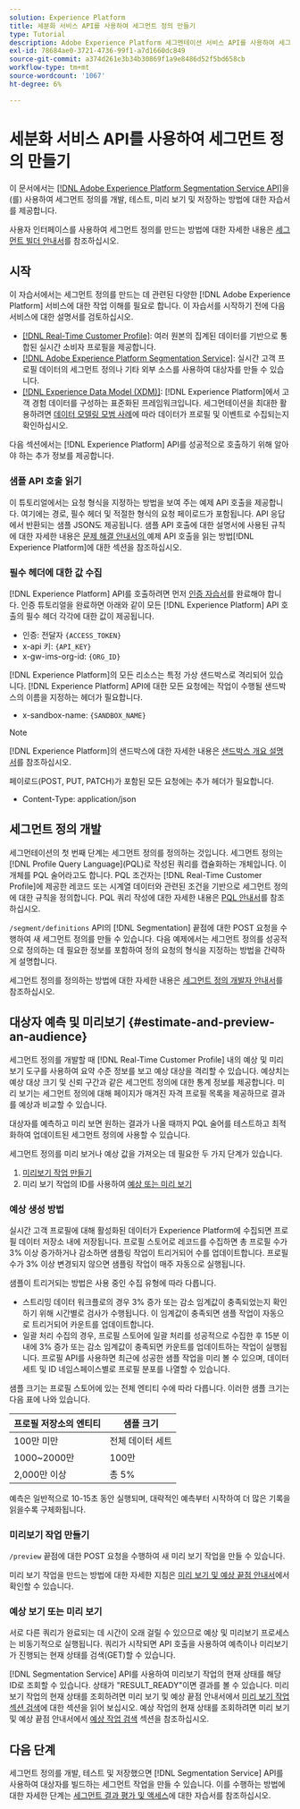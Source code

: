 ```yaml
---
solution: Experience Platform
title: 세분화 서비스 API를 사용하여 세그먼트 정의 만들기
type: Tutorial
description: Adobe Experience Platform 세그멘테이션 서비스 API를 사용하여 세그먼트 정의를 개발, 테스트, 미리 보기 및 저장하는 방법을 배우려면 이 자습서를 따르십시오.
exl-id: 78684ae0-3721-4736-99f1-a7d1660dc849
source-git-commit: a374d261e3b34b30869f1a9e8486d52f5bd658cb
workflow-type: tm+mt
source-wordcount: '1067'
ht-degree: 6%

---
```


# 세분화 서비스 API를 사용하여 세그먼트 정의 만들기

이 문서에서는 [[!DNL Adobe Experience Platform Segmentation Service API]](../api/getting-started.md)을(를) 사용하여 세그먼트 정의를 개발, 테스트, 미리 보기 및 저장하는 방법에 대한 자습서를 제공합니다.

사용자 인터페이스를 사용하여 세그먼트 정의를 만드는 방법에 대한 자세한 내용은 [세그먼트 빌더 안내서](../ui/segment-builder.md)를 참조하십시오.

## 시작

이 자습서에서는 세그먼트 정의를 만드는 데 관련된 다양한 [!DNL Adobe Experience Platform] 서비스에 대한 작업 이해를 필요로 합니다. 이 자습서를 시작하기 전에 다음 서비스에 대한 설명서를 검토하십시오.

- [[!DNL Real-Time Customer Profile]](../../profile/home.md): 여러 원본의 집계된 데이터를 기반으로 통합된 실시간 소비자 프로필을 제공합니다.
- [[!DNL Adobe Experience Platform Segmentation Service]](../home.md): 실시간 고객 프로필 데이터의 세그먼트 정의나 기타 외부 소스를 사용하여 대상자를 만들 수 있습니다.
- [[!DNL Experience Data Model (XDM)]](../../xdm/home.md): [!DNL Experience Platform]에서 고객 경험 데이터를 구성하는 표준화된 프레임워크입니다. 세그먼테이션을 최대한 활용하려면 [데이터 모델링 모범 사례](../../xdm/schema/best-practices.md)에 따라 데이터가 프로필 및 이벤트로 수집되는지 확인하십시오.

다음 섹션에서는 [!DNL Experience Platform] API를 성공적으로 호출하기 위해 알아야 하는 추가 정보를 제공합니다.

### 샘플 API 호출 읽기

이 튜토리얼에서는 요청 형식을 지정하는 방법을 보여 주는 예제 API 호출을 제공합니다. 여기에는 경로, 필수 헤더 및 적절한 형식의 요청 페이로드가 포함됩니다. API 응답에서 반환되는 샘플 JSON도 제공됩니다. 샘플 API 호출에 대한 설명서에 사용된 규칙에 대한 자세한 내용은 [&#x200B; 문제 해결 안내서의 &#x200B;](../../landing/troubleshooting.md#how-do-i-format-an-api-request)예제 API 호출을 읽는 방법[!DNL Experience Platform]에 대한 섹션을 참조하십시오.

### 필수 헤더에 대한 값 수집

[!DNL Experience Platform] API를 호출하려면 먼저 [인증 자습서](https://www.adobe.com/go/platform-api-authentication-en)를 완료해야 합니다. 인증 튜토리얼을 완료하면 아래와 같이 모든 [!DNL Experience Platform] API 호출의 필수 헤더 각각에 대한 값이 제공됩니다.

- 인증: 전달자 `{ACCESS_TOKEN}`
- x-api 키: `{API_KEY}`
- x-gw-ims-org-id: `{ORG_ID}`

[!DNL Experience Platform]의 모든 리소스는 특정 가상 샌드박스로 격리되어 있습니다. [!DNL Experience Platform] API에 대한 모든 요청에는 작업이 수행될 샌드박스의 이름을 지정하는 헤더가 필요합니다.

- x-sandbox-name: `{SANDBOX_NAME}`

>[!NOTE]
>
>[!DNL Experience Platform]의 샌드박스에 대한 자세한 내용은 [샌드박스 개요 설명서](../../sandboxes/home.md)를 참조하십시오.

페이로드(POST, PUT, PATCH)가 포함된 모든 요청에는 추가 헤더가 필요합니다.

- Content-Type: application/json

## 세그먼트 정의 개발

세그먼테이션의 첫 번째 단계는 세그먼트 정의를 정의하는 것입니다. 세그먼트 정의는 [!DNL Profile Query Language]&#x200B;(PQL)로 작성된 쿼리를 캡슐화하는 개체입니다. 이 개체를 PQL 술어라고도 합니다. PQL 조건자는 [!DNL Real-Time Customer Profile]에 제공한 레코드 또는 시계열 데이터와 관련된 조건을 기반으로 세그먼트 정의에 대한 규칙을 정의합니다. PQL 쿼리 작성에 대한 자세한 내용은 [PQL 안내서](../pql/overview.md)를 참조하십시오.

`/segment/definitions` API의 [!DNL Segmentation] 끝점에 대한 POST 요청을 수행하여 새 세그먼트 정의를 만들 수 있습니다. 다음 예제에서는 세그먼트 정의를 성공적으로 정의하는 데 필요한 정보를 포함하여 정의 요청의 형식을 지정하는 방법을 간략하게 설명합니다.

세그먼트 정의를 정의하는 방법에 대한 자세한 내용은 [세그먼트 정의 개발자 안내서](../api/segment-definitions.md#create)를 참조하십시오.

## 대상자 예측 및 미리보기 {#estimate-and-preview-an-audience}

세그먼트 정의를 개발할 때 [!DNL Real-Time Customer Profile] 내의 예상 및 미리 보기 도구를 사용하여 요약 수준 정보를 보고 예상 대상을 격리할 수 있습니다. 예상치는 예상 대상 크기 및 신뢰 구간과 같은 세그먼트 정의에 대한 통계 정보를 제공합니다. 미리 보기는 세그먼트 정의에 대해 페이지가 매겨진 자격 프로필 목록을 제공하므로 결과를 예상과 비교할 수 있습니다.

대상자를 예측하고 미리 보면 원하는 결과가 나올 때까지 PQL 술어를 테스트하고 최적화하여 업데이트된 세그먼트 정의에 사용할 수 있습니다.

세그먼트 정의를 미리 보거나 예상 값을 가져오는 데 필요한 두 가지 단계가 있습니다.

1. [미리보기 작업 만들기](#create-a-preview-job)
2. 미리 보기 작업의 ID를 사용하여 [예상 또는 미리 보기](#view-an-estimate-or-preview)

### 예상 생성 방법

실시간 고객 프로필에 대해 활성화된 데이터가 Experience Platform에 수집되면 프로필 데이터 저장소 내에 저장됩니다. 프로필 스토어로 레코드를 수집하면 총 프로필 수가 3% 이상 증가하거나 감소하면 샘플링 작업이 트리거되어 수를 업데이트합니다. 프로필 수가 3% 이상 변경되지 않으면 샘플링 작업이 매주 자동으로 실행됩니다.

샘플이 트리거되는 방법은 사용 중인 수집 유형에 따라 다릅니다.

- 스트리밍 데이터 워크플로의 경우 3% 증가 또는 감소 임계값이 충족되었는지 확인하기 위해 시간별로 검사가 수행됩니다. 이 임계값이 충족되면 샘플 작업이 자동으로 트리거되어 카운트를 업데이트합니다.
- 일괄 처리 수집의 경우, 프로필 스토어에 일괄 처리를 성공적으로 수집한 후 15분 이내에 3% 증가 또는 감소 임계값이 충족되면 카운트를 업데이트하는 작업이 실행됩니다. 프로필 API를 사용하면 최근에 성공한 샘플 작업을 미리 볼 수 있으며, 데이터 세트 및 ID 네임스페이스별로 프로필 분포를 나열할 수 있습니다.

샘플 크기는 프로필 스토어에 있는 전체 엔티티 수에 따라 다릅니다. 이러한 샘플 크기는 다음 표에 나와 있습니다.

| 프로필 저장소의 엔티티 | 샘플 크기 |
| ------------------------- | ----------- |
| 100만 미만 | 전체 데이터 세트 |
| 1000~2000만 | 100만 |
| 2,000만 이상 | 총 5% |

예측은 일반적으로 10-15초 동안 실행되며, 대략적인 예측부터 시작하여 더 많은 기록을 읽을수록 구체화됩니다.

### 미리보기 작업 만들기

`/preview` 끝점에 대한 POST 요청을 수행하여 새 미리 보기 작업을 만들 수 있습니다.

미리 보기 작업을 만드는 방법에 대한 자세한 지침은 [미리 보기 및 예상 끝점 안내서](../api/previews-and-estimates.md#create-preview)에서 확인할 수 있습니다.

### 예상 보기 또는 미리 보기

서로 다른 쿼리가 완료되는 데 시간이 오래 걸릴 수 있으므로 예상 및 미리보기 프로세스는 비동기적으로 실행됩니다. 쿼리가 시작되면 API 호출을 사용하여 예측이나 미리보기가 진행되는 현재 상태를 검색(GET)할 수 있습니다.

[!DNL Segmentation Service] API를 사용하여 미리보기 작업의 현재 상태를 해당 ID로 조회할 수 있습니다. 상태가 &quot;RESULT_READY&quot;이면 결과를 볼 수 있습니다. 미리 보기 작업의 현재 상태를 조회하려면 미리 보기 및 예상 끝점 안내서에서 [미리 보기 작업 섹션 검색](../api/previews-and-estimates.md#get-preview)에 대한 섹션을 읽어 보십시오. 예상 작업의 현재 상태를 조회하려면 미리 보기 및 예상 끝점 안내서에서 [예상 작업 검색](../api/previews-and-estimates.md#get-estimate) 섹션을 참조하십시오.


## 다음 단계

세그먼트 정의를 개발, 테스트 및 저장했으면 [!DNL Segmentation Service] API를 사용하여 대상자를 빌드하는 세그먼트 작업을 만들 수 있습니다. 이를 수행하는 방법에 대한 자세한 단계는 [세그먼트 결과 평가 및 액세스](./evaluate-a-segment.md)에 대한 자습서를 참조하십시오.

